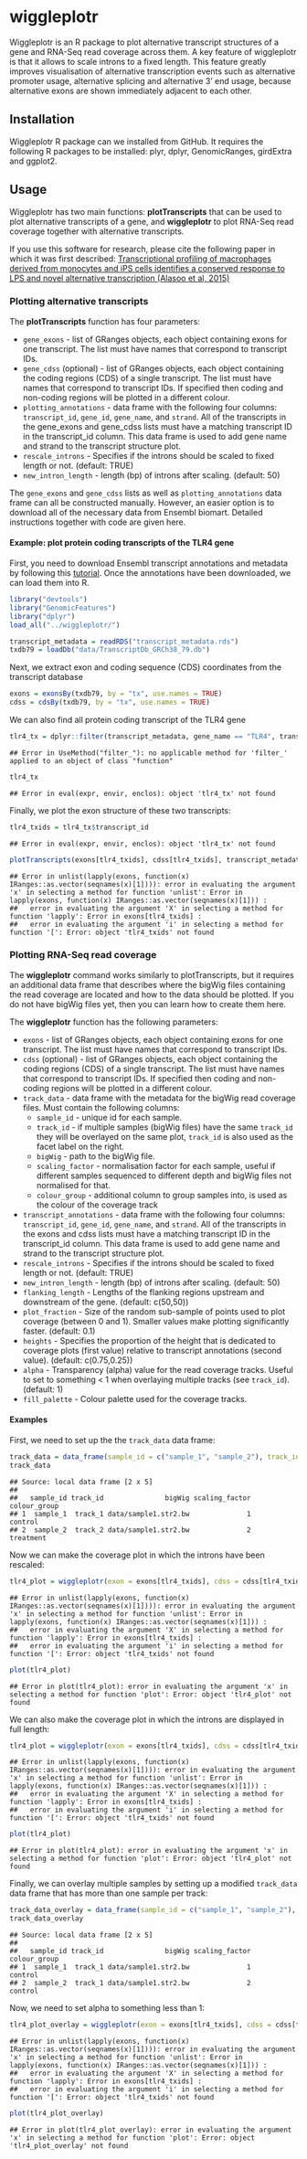 

# wiggleplotr
Wiggleplotr is an R package to plot alternative transcript structures of a gene and RNA-Seq read coverage across them. A key feature of wiggleplotr is that it allows to scale introns to a fixed length. This feature greatly improves visualisation of alternative transcription events such as alternative promoter usage, alternative splicing and alternative 3’ end usage, because alternative exons are shown immediately adjacent to each other.

## Installation
Wiggleplotr R package can we installed from GitHub. It requires the following R packages to be installed: plyr, dplyr, GenomicRanges, girdExtra and ggplot2.

## Usage
Wiggleplotr has two main functions: **plotTranscripts** that can be used to plot alternative transcripts of a gene, and **wiggleplotr** to plot RNA-Seq read coverage together with alternative transcripts. 

If you use this software for research, please cite the following paper in which it was first described: [Transcriptional profiling of macrophages derived from monocytes and iPS cells identifies a conserved response to LPS and novel alternative transcription (Alasoo et al, 2015)](http://www.nature.com/articles/srep12524)

### Plotting alternative transcripts
The **plotTranscripts** function has four parameters:
* `gene_exons` - list of GRanges objects, each object containing exons for one transcript. The list must have names that correspond to transcript IDs.
* `gene_cdss` (optional) - list of GRanges objects, each object containing the coding regions (CDS) of a single transcript. The list must have names that correspond to transcript IDs. If specified then coding and non-coding regions will be plotted in a different colour.
* `plotting_annotations` - data frame with the following four columns: `transcript_id`, `gene_id`, `gene_name`, and `strand`. All of the transcripts in the gene_exons and gene_cdss lists must have a matching transcript ID in the transcript_id column. This data frame is used to add gene name and strand to the transcript structure plot.
* `rescale_introns` - Specifies if the introns should be scaled to fixed length or not. (default: TRUE)
* `new_intron_length` - length (bp) of introns after scaling. (default: 50)

The `gene_exons` and `gene_cdss` lists as well as `plotting_annotations` data frame can all be constructed manually. However, an easier option is to download all of the necessary data from Ensembl biomart. Detailed instructions together with code are given here. 

#### Example: plot protein coding transcripts of the TLR4 gene
First, you need to download Ensembl transcript annotations and metadata by following this [tutorial](https://github.com/kauralasoo/wiggleplotr/blob/master/download_annotations.md). Once the annotations have been downloaded, we can load them into R.


```r
library("devtools")
library("GenomicFeatures")
library("dplyr")
load_all("../wiggleplotr/")
```

```r
transcript_metadata = readRDS("transcript_metadata.rds")
txdb79 = loadDb("data/TranscriptDb_GRCh38_79.db")
```
Next, we extract exon and coding sequence (CDS) coordinates from the transcript database

```r
exons = exonsBy(txdb79, by = "tx", use.names = TRUE)
cdss = cdsBy(txdb79, by = "tx", use.names = TRUE)
```
We can also find all protein coding transcript of the TLR4 gene

```r
tlr4_tx = dplyr::filter(transcript_metadata, gene_name == "TLR4", transcript_biotype == "protein_coding")
```

```
## Error in UseMethod("filter_"): no applicable method for 'filter_' applied to an object of class "function"
```

```r
tlr4_tx
```

```
## Error in eval(expr, envir, enclos): object 'tlr4_tx' not found
```
Finally, we plot the exon structure of these two transcripts:

```r
tlr4_txids = tlr4_tx$transcript_id
```

```
## Error in eval(expr, envir, enclos): object 'tlr4_tx' not found
```

```r
plotTranscripts(exons[tlr4_txids], cdss[tlr4_txids], transcript_metadata, rescale_introns = FALSE)
```

```
## Error in unlist(lapply(exons, function(x) IRanges::as.vector(seqnames(x)[1]))): error in evaluating the argument 'x' in selecting a method for function 'unlist': Error in lapply(exons, function(x) IRanges::as.vector(seqnames(x)[1])) : 
##   error in evaluating the argument 'X' in selecting a method for function 'lapply': Error in exons[tlr4_txids] : 
##   error in evaluating the argument 'i' in selecting a method for function '[': Error: object 'tlr4_txids' not found
```

### Plotting RNA-Seq read coverage
The **wiggleplotr** command works similarly to plotTranscripts, but it requires an additional data frame that describes where the bigWig files containing the read coverage are located and how to the data should be plotted. If you do not have bigWig files yet, then you can learn how to create them here.

The **wiggleplotr** function has the following parameters:
* `exons` - list of GRanges objects, each object containing exons for one transcript. The list must have names that correspond to transcript IDs.
* `cdss` (optional) - list of GRanges objects, each object containing the coding regions (CDS) of a single transcript. The list must have names that correspond to transcript IDs. If specified then coding and non-coding regions will be plotted in a different colour.
* `track_data` - data frame with the metadata for the bigWig read coverage files. Must contain the following columns: 
  * `sample_id` - unique id for each sample.
  * `track_id` - if multiple samples (bigWig files) have the same `track_id` they will be overlayed on the same plot, `track_id` is also used as the facet label on the right.
  * `bigWig` - path to the bigWig file.
  * `scaling_factor` - normalisation factor for each sample, useful if different samples sequenced to different depth and bigWig files not normalised for that.
  * `colour_group` - additional column to group samples into, is used as the colour of the coverage track
* `transcript_annotations` - data frame with the following four columns: `transcript_id`, `gene_id`, `gene_name`, and `strand`. All of the transcripts in the exons and cdss lists must have a matching transcript ID in the transcript_id column. This data frame is used to add gene name and strand to the transcript structure plot.
* `rescale_introns` - Specifies if the introns should be scaled to fixed length or not. (default: TRUE)
* `new_intron_length` - length (bp) of introns after scaling. (default: 50)
* `flanking_length` - Lengths of the flanking regions upstream and downstream of the gene. (default: c(50,50))
* `plot_fraction` - Size of the random sub-sample of points used to plot coverage (between 0 and 1). Smaller values make plotting significantly faster. (default: 0.1)
* `heights` - Specifies the proportion of the height that is dedicated to coverage plots (first value) relative to transcript annotations (second value). (default: c(0.75,0.25))
* `alpha` - Transparency (alpha) value for the read coverage tracks. Useful to set to something < 1 when overlaying multiple tracks (see `track_id`). (default: 1)
* `fill_palette` - Colour palette used for the coverage tracks.


#### Examples
First, we need to set up the the `track_data` data frame:

```r
track_data = data_frame(sample_id = c("sample_1", "sample_2"), track_id = c("track_1", "track_2"), bigWig = c("data/sample1.str2.bw", "data/sample1.str2.bw"), scaling_factor = c(1,2), colour_group = c("control", "treatment"))
track_data
```

```
## Source: local data frame [2 x 5]
## 
##   sample_id track_id               bigWig scaling_factor colour_group
## 1  sample_1  track_1 data/sample1.str2.bw              1      control
## 2  sample_2  track_2 data/sample1.str2.bw              2    treatment
```

Now we can make the coverage plot in which the introns have been rescaled:

```r
tlr4_plot = wiggleplotr(exon = exons[tlr4_txids], cdss = cdss[tlr4_txids], track_data = track_data, transcript_annotations = tlr4_tx, rescale_introns = TRUE)
```

```
## Error in unlist(lapply(exons, function(x) IRanges::as.vector(seqnames(x)[1]))): error in evaluating the argument 'x' in selecting a method for function 'unlist': Error in lapply(exons, function(x) IRanges::as.vector(seqnames(x)[1])) : 
##   error in evaluating the argument 'X' in selecting a method for function 'lapply': Error in exons[tlr4_txids] : 
##   error in evaluating the argument 'i' in selecting a method for function '[': Error: object 'tlr4_txids' not found
```

```r
plot(tlr4_plot)
```

```
## Error in plot(tlr4_plot): error in evaluating the argument 'x' in selecting a method for function 'plot': Error: object 'tlr4_plot' not found
```

We can also make the coverage plot in which the introns are displayed in full length:

```r
tlr4_plot = wiggleplotr(exon = exons[tlr4_txids], cdss = cdss[tlr4_txids], track_data = track_data, transcript_annotations = tlr4_tx, rescale_introns = FALSE)
```

```
## Error in unlist(lapply(exons, function(x) IRanges::as.vector(seqnames(x)[1]))): error in evaluating the argument 'x' in selecting a method for function 'unlist': Error in lapply(exons, function(x) IRanges::as.vector(seqnames(x)[1])) : 
##   error in evaluating the argument 'X' in selecting a method for function 'lapply': Error in exons[tlr4_txids] : 
##   error in evaluating the argument 'i' in selecting a method for function '[': Error: object 'tlr4_txids' not found
```

```r
plot(tlr4_plot)
```

```
## Error in plot(tlr4_plot): error in evaluating the argument 'x' in selecting a method for function 'plot': Error: object 'tlr4_plot' not found
```

Finally, we can overlay multiple samples by setting up a modified `track_data` data frame that has more than one sample per track:

```r
track_data_overlay = data_frame(sample_id = c("sample_1", "sample_2"), track_id = c("track_1", "track_1"), bigWig = c("data/sample1.str2.bw", "data/sample1.str2.bw"), scaling_factor = c(1,2), colour_group = c("control", "control"))
track_data_overlay
```

```
## Source: local data frame [2 x 5]
## 
##   sample_id track_id               bigWig scaling_factor colour_group
## 1  sample_1  track_1 data/sample1.str2.bw              1      control
## 2  sample_2  track_1 data/sample1.str2.bw              2      control
```
Now, we need to set alpha to something less than 1:

```r
tlr4_plot_overlay = wiggleplotr(exon = exons[tlr4_txids], cdss = cdss[tlr4_txids], track_data = track_data_overlay, transcript_annotations = tlr4_tx, rescale_introns = FALSE, alpha = 0.5)
```

```
## Error in unlist(lapply(exons, function(x) IRanges::as.vector(seqnames(x)[1]))): error in evaluating the argument 'x' in selecting a method for function 'unlist': Error in lapply(exons, function(x) IRanges::as.vector(seqnames(x)[1])) : 
##   error in evaluating the argument 'X' in selecting a method for function 'lapply': Error in exons[tlr4_txids] : 
##   error in evaluating the argument 'i' in selecting a method for function '[': Error: object 'tlr4_txids' not found
```

```r
plot(tlr4_plot_overlay)
```

```
## Error in plot(tlr4_plot_overlay): error in evaluating the argument 'x' in selecting a method for function 'plot': Error: object 'tlr4_plot_overlay' not found
```
